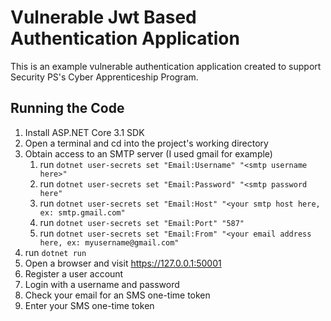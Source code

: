 # Vulnerable Jwt Based Authentication Application
This is an example vulnerable authentication application created to support Security PS's Cyber Apprenticeship Program.
## Running the Code
1. Install ASP.NET Core 3.1 SDK
1. Open a terminal and cd into the project's working directory
1. Obtain access to an SMTP server (I used gmail for example)
    1. run ```dotnet user-secrets set "Email:Username" "<smtp username here>"```
    1. run ```dotnet user-secrets set "Email:Password" "<smtp password here"```
    1. run ```dotnet user-secrets set "Email:Host" "<your smtp host here, ex: smtp.gmail.com"```
    1. run ```dotnet user-secrets set "Email:Port" "587"```
    1. run ```dotnet user-secrets set "Email:From" "<your email address here, ex: myusername@gmail.com"```
1. run ```dotnet run```
1. Open a browser and visit https://127.0.0.1:50001
1. Register a user account
1. Login with a username and password
1. Check your email for an SMS one-time token
1. Enter your SMS one-time token